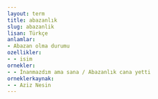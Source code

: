 ```yaml
---
layout: term
title: abazanlık
slug: abazanlik
lisan: Türkçe
anlamlar:
- Abazan olma durumu
ozellikler:
- - isim
ornekler:
- - İnanmazdım ama sana / Abazanlık cana yetti
orneklerkaynak:
- - Aziz Nesin
---
```

